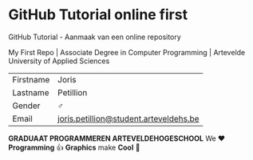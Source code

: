 # GitHub Tutorial online first

GitHub Tutorial - Aanmaak van een online repository

My First Repo | Associate Degree in Computer Programming | Artevelde University of Applied Sciences


|           |                                |
| --------- | ------------------------------ |
| Firstname | Joris                       |
| Lastname  | Petillion          |
| Gender    | :male_sign:                    |
| Email     | joris.petillion@student.arteveldehs.be |

**GRADUAAT PROGRAMMEREN ARTEVELDEHOGESCHOOL**
We :heart: **Programming** :thumbsup: **Graphics** make **Cool** :poop:
